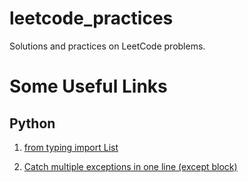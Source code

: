# leetcode_practices
Solutions and practices on LeetCode problems.

# Some Useful Links
## Python
1. [from typing import List](https://docs.python.org/3/library/typing.html)

2. [Catch multiple exceptions in one line (except block)](https://stackoverflow.com/questions/6470428/catch-multiple-exceptions-in-one-line-except-block)
